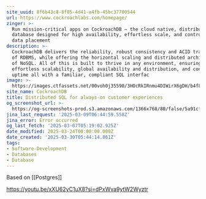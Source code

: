 ```yaml
---
site_uuid: 8f6b43c8-8f05-4d41-a4fb-45bc37700544
url: https://www.cockroachlabs.com/homepage/
zinger: >-
  Run mission-critical apps on CockroachDB — the cloud native, distributed SQL
  database designed for high availability, effortless scale, and control over
  data placement
description: >-
  CockroachDB delivers the reliability, robust consistency and ACID transactions
  of RDBMS, while offering the horizontal scaling and distributed architecture
  of NoSQL. All of this is built to thrive in any environment, ensuring
  effortless scalability, global availability and distribution, and continuous
  uptime all with a familiar, compliant SQL interfac
image: >-
  https://images.ctfassets.net/00voh0j35590/3HOcRkIRnmu4DIWirX6gDH/b4f8a962358bffa8da063319af5dbba0/crl-socialpost-default-2020-2.jpg
site_name: CockroachDB
title: Distributed SQL for always-on customer experiences
og_screenshot_url: >-
  https://og-screenshots-prod.s3.amazonaws.com/1366x768/80/false/5a91cf008258221b362473e49bde59e56bd9d1878d7e84b06948454fbba2b9b2.jpeg
jina_last_request: '2025-03-09T06:44:59.558Z'
jina_error: Error occurred
og_last_fetch: '2025-03-07T05:19:02.925Z'
date_modified: 2025-03-24T00:00:00.000Z
date_created: '2025-03-30T05:44:14.861Z'
tags:
- Software-Development
- Databases
- Database
---
```









Based on [[Postgres]]

https://youtu.be/xXU62yC1uX8?si=dPxWva9ytW2Wyztr

